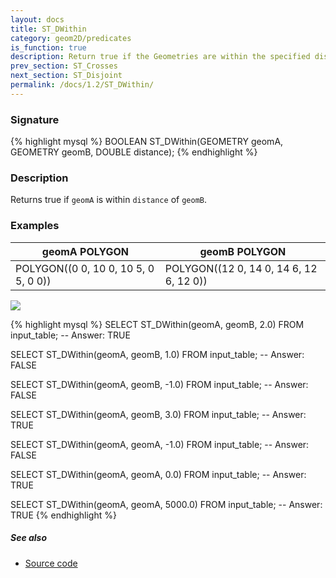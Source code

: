 ```yaml
---
layout: docs
title: ST_DWithin
category: geom2D/predicates
is_function: true
description: Return true if the Geometries are within the specified distance of one another
prev_section: ST_Crosses
next_section: ST_Disjoint
permalink: /docs/1.2/ST_DWithin/
---
```


### Signature

{% highlight mysql %}
BOOLEAN ST_DWithin(GEOMETRY geomA, GEOMETRY geomB, DOUBLE distance);
{% endhighlight %}

### Description

Returns true if `geomA` is within `distance` of `geomB`.

### Examples

| geomA POLYGON                        | geomB POLYGON                           |
|--------------------------------------|-----------------------------------------|
| POLYGON((0 0, 10 0, 10 5, 0 5, 0 0)) | POLYGON((12 0, 14 0, 14 6, 12 6, 12 0)) |

<img class="displayed" src="../ST_DWithin.png"/>

{% highlight mysql %}
SELECT ST_DWithin(geomA, geomB, 2.0) FROM input_table;
-- Answer:    TRUE

SELECT ST_DWithin(geomA, geomB, 1.0) FROM input_table;
-- Answer:    FALSE

SELECT ST_DWithin(geomA, geomB, -1.0) FROM input_table;
-- Answer:    FALSE

SELECT ST_DWithin(geomA, geomB, 3.0) FROM input_table;
-- Answer:    TRUE

SELECT ST_DWithin(geomA, geomA, -1.0) FROM input_table;
-- Answer:    FALSE

SELECT ST_DWithin(geomA, geomA, 0.0) FROM input_table;
-- Answer:    TRUE

SELECT ST_DWithin(geomA, geomA, 5000.0) FROM input_table;
-- Answer:    TRUE
{% endhighlight %}

##### See also

* <a href="https://github.com/orbisgis/h2gis/blob/v1.2.4/h2spatial-ext/src/main/java/org/h2gis/h2spatialext/function/spatial/predicates/ST_DWithin.java" target="_blank">Source code</a>
